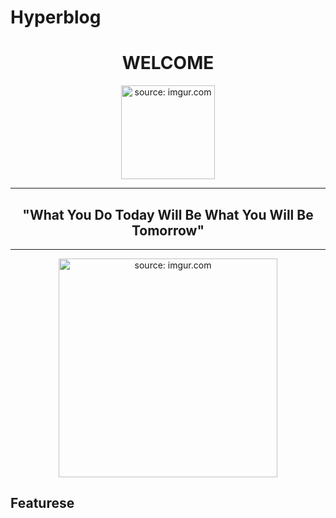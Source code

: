 # Hyperblog
<h1 align="center"><strong>WELCOME</strong></h1>

<div align="center">
  <img src="https://i.imgur.com/9HLVd7Z.gif" alt="source: imgur.com" style="width: 150px;">
</div>

---

<h2 align="center"><strong>"What You Do Today Will Be What You Will Be Tomorrow"</strong></h2>

---

<div align="center">
  <a href="https://imgur.com/YijLU6u">
    <img src="https://i.imgur.com/YijLU6u.png" alt="source: imgur.com" style="width: 350px;">
  </a>
</div>

## Featurese
